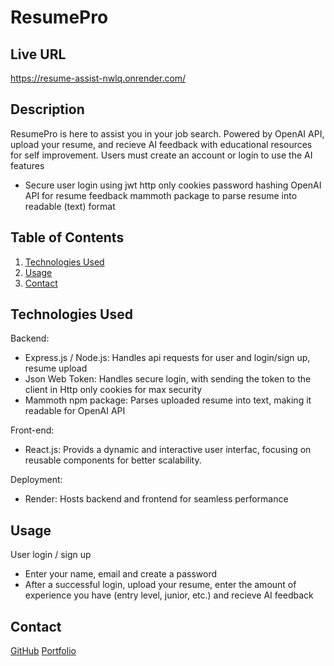 # ResumePro

## Live URL
https://resume-assist-nwlq.onrender.com/

## Description
ResumePro is here to assist you in your job search. Powered by OpenAI API, upload your resume, and recieve AI feedback with educational resources for self improvement. Users must create an account or login to use the AI features

- Secure user login using jwt
http only cookies 
password hashing
OpenAI API for resume feedback 
mammoth package to parse resume into readable (text) format

## Table of Contents
1. [Technologies Used](#technologies-used)
2. [Usage](#usage)
3. [Contact](#contact)

## Technologies Used
Backend: 
- Express.js / Node.js: Handles api requests for user and login/sign up, resume upload
- Json Web Token: Handles secure login, with sending the token to the client in Http only cookies for max security
- Mammoth npm package: Parses uploaded resume into text, making it readable for OpenAI API

Front-end:
- React.js: Provids a dynamic and interactive user interfac, focusing on reusable components for better scalability.

Deployment: 
- Render: Hosts backend and frontend for seamless performance

## Usage
User login / sign up
- Enter your name, email and create a password
- After a successful login, upload your resume, enter the amount of experience you have (entry level, junior, etc.) and recieve AI feedback

## Contact
[GitHub](https://github.com/Ryan3389)
[Portfolio](https://ryancuthbert.netlify.app/)